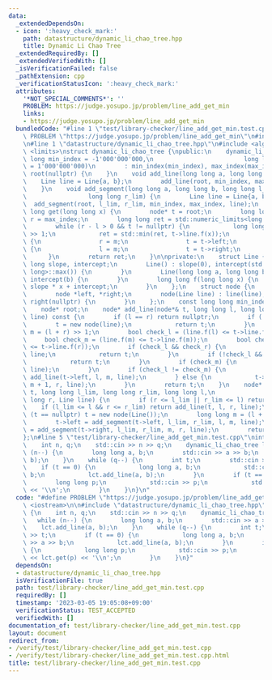 ```yaml
---
data:
  _extendedDependsOn:
  - icon: ':heavy_check_mark:'
    path: datastructure/dynamic_li_chao_tree.hpp
    title: Dynamic Li Chao Tree
  _extendedRequiredBy: []
  _extendedVerifiedWith: []
  _isVerificationFailed: false
  _pathExtension: cpp
  _verificationStatusIcon: ':heavy_check_mark:'
  attributes:
    '*NOT_SPECIAL_COMMENTS*': ''
    PROBLEM: https://judge.yosupo.jp/problem/line_add_get_min
    links:
    - https://judge.yosupo.jp/problem/line_add_get_min
  bundledCode: "#line 1 \"test/library-checker/line_add_get_min.test.cpp\"\n#define\
    \ PROBLEM \"https://judge.yosupo.jp/problem/line_add_get_min\"\n#include <iostream>\n\
    \n#line 1 \"datastructure/dynamic_li_chao_tree.hpp\"\n#include <algorithm>\n#include\
    \ <limits>\nstruct dynamic_li_chao_tree {\npublic:\n    dynamic_li_chao_tree(long\
    \ long min_index = -1'000'000'000,\n                         long long max_index\
    \ = 1'000'000'000)\n        : min_index(min_index), max_index(max_index + 1),\
    \ root(nullptr) {\n    }\n    void add_line(long long a, long long b) {\n    \
    \    Line line = Line{a, b};\n        add_line(root, min_index, max_index, line);\n\
    \    }\n    void add_segment(long long a, long long b, long long l_lim,\n    \
    \                 long long r_lim) {\n        Line line = Line{a, b};\n      \
    \  add_segment(root, l_lim, r_lim, min_index, max_index, line);\n    }\n    long\
    \ long get(long long x) {\n        node* t = root;\n        long long l = min_index,\
    \ r = max_index;\n        long long ret = std::numeric_limits<long long>::max();\n\
    \        while (r - l > 0 && t != nullptr) {\n            long long m = (l + r)\
    \ >> 1;\n            ret = std::min(ret, t->line.f(x));\n            if (x < m)\
    \ {\n                r = m;\n                t = t->left;\n            } else\
    \ {\n                l = m;\n                t = t->right;\n            }\n  \
    \      }\n        return ret;\n    }\n\nprivate:\n    struct Line {\n        long\
    \ long slope, intercept;\n        Line() : slope(0), intercept(std::numeric_limits<long\
    \ long>::max()) {\n        }\n        Line(long long a, long long b) : slope(a),\
    \ intercept(b) {\n        }\n        long long f(long long x) {\n            return\
    \ slope * x + intercept;\n        }\n    };\n    struct node {\n        Line line;\n\
    \        node *left, *right;\n        node(Line line) : line(line), left(nullptr),\
    \ right(nullptr) {\n        }\n    };\n    const long long min_index, max_index;\n\
    \    node* root;\n    node* add_line(node*& t, long long l, long long r, Line\
    \ line) const {\n        if (l == r) return nullptr;\n        if (!t) {\n    \
    \        t = new node(line);\n            return t;\n        }\n        long long\
    \ m = (l + r) >> 1;\n        bool check_l = (line.f(l) <= t->line.f(l));\n   \
    \     bool check_m = (line.f(m) <= t->line.f(m));\n        bool check_r = (line.f(r)\
    \ <= t->line.f(r));\n        if (check_l && check_r) {\n            t->line =\
    \ line;\n            return t;\n        }\n        if (!check_l && !check_r) {\n\
    \            return t;\n        }\n        if (check_m) {\n            std::swap(t->line,\
    \ line);\n        }\n        if (check_l != check_m) {\n            t->left =\
    \ add_line(t->left, l, m, line);\n        } else {\n            t->right = add_line(t->right,\
    \ m + 1, r, line);\n        }\n        return t;\n    }\n    node* add_segment(node*&\
    \ t, long long l_lim, long long r_lim, long long l,\n                      long\
    \ long r, Line line) {\n        if (r <= l_lim || r_lim <= l) return t;\n    \
    \    if (l_lim <= l && r <= r_lim) return add_line(t, l, r, line);\n        if\
    \ (t == nullptr) t = new node(Line());\n        long long m = (l + r) >> 1;\n\
    \        t->left = add_segment(t->left, l_lim, r_lim, l, m, line);\n        t->right\
    \ = add_segment(t->right, l_lim, r_lim, m, r, line);\n        return t;\n    }\n\
    };\n#line 5 \"test/library-checker/line_add_get_min.test.cpp\"\nint main() {\n\
    \    int n, q;\n    std::cin >> n >> q;\n    dynamic_li_chao_tree lct;\n    while\
    \ (n--) {\n        long long a, b;\n        std::cin >> a >> b;\n        lct.add_line(a,\
    \ b);\n    }\n    while (q--) {\n        int t;\n        std::cin >> t;\n    \
    \    if (t == 0) {\n            long long a, b;\n            std::cin >> a >>\
    \ b;\n            lct.add_line(a, b);\n        }\n        if (t == 1) {\n    \
    \        long long p;\n            std::cin >> p;\n            std::cout << lct.get(p)\
    \ << '\\n';\n        }\n    }\n}\n"
  code: "#define PROBLEM \"https://judge.yosupo.jp/problem/line_add_get_min\"\n#include\
    \ <iostream>\n\n#include \"datastructure/dynamic_li_chao_tree.hpp\"\nint main()\
    \ {\n    int n, q;\n    std::cin >> n >> q;\n    dynamic_li_chao_tree lct;\n \
    \   while (n--) {\n        long long a, b;\n        std::cin >> a >> b;\n    \
    \    lct.add_line(a, b);\n    }\n    while (q--) {\n        int t;\n        std::cin\
    \ >> t;\n        if (t == 0) {\n            long long a, b;\n            std::cin\
    \ >> a >> b;\n            lct.add_line(a, b);\n        }\n        if (t == 1)\
    \ {\n            long long p;\n            std::cin >> p;\n            std::cout\
    \ << lct.get(p) << '\\n';\n        }\n    }\n}"
  dependsOn:
  - datastructure/dynamic_li_chao_tree.hpp
  isVerificationFile: true
  path: test/library-checker/line_add_get_min.test.cpp
  requiredBy: []
  timestamp: '2023-03-05 19:05:08+09:00'
  verificationStatus: TEST_ACCEPTED
  verifiedWith: []
documentation_of: test/library-checker/line_add_get_min.test.cpp
layout: document
redirect_from:
- /verify/test/library-checker/line_add_get_min.test.cpp
- /verify/test/library-checker/line_add_get_min.test.cpp.html
title: test/library-checker/line_add_get_min.test.cpp
---
```

